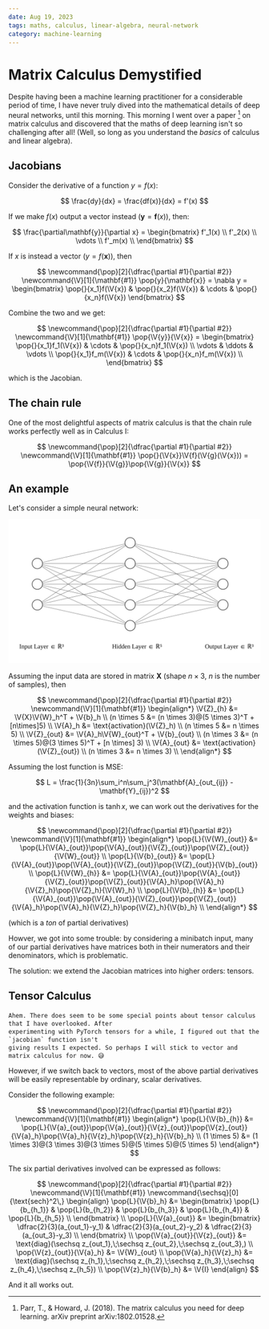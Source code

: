 ```yaml
---
date: Aug 19, 2023
tags: maths, calculus, linear-algebra, neural-network
category: machine-learning
---
```


# Matrix Calculus Demystified

Despite having been a machine learning practitioner for a considerable period of time, I have never
truly dived into the mathematical details of deep neural networks, until this morning. This morning
I went over a paper [^1] on matrix calculus and discovered that the maths of deep learning isn't so
challenging after all! (Well, so long as you understand the *basics* of calculus and linear algebra).

## Jacobians

Consider the derivative of a function $y = f(x)$:

$$
\frac{dy}{dx} = \frac{df(x)}{dx} = f'(x)
$$

If we make $f(x)$ output a vector instead ($\mathbf{y} = \mathbf{f}(x)$), then:

$$
\frac{\partial\mathbf{y}}{\partial x} = \begin{bmatrix}
    f'_1(x) \\
    f'_2(x) \\
    \vdots \\
    f'_m(x) \\
\end{bmatrix}
$$

If $x$ is instead a vector ($y = f(\mathbf{x})$), then

$$
\newcommand{\pop}[2]{\dfrac{\partial #1}{\partial #2}}
\newcommand{\V}[1]{\mathbf{#1}}
\pop{y}{\mathbf{x}} = \nabla y = \begin{bmatrix}
    \pop{}{x_1}f(\V{x}) & \pop{}{x_2}f(\V{x}) & \cdots & \pop{}{x_n}f(\V{x})
\end{bmatrix}
$$

Combine the two and we get:

$$
\newcommand{\pop}[2]{\dfrac{\partial #1}{\partial #2}}
\newcommand{\V}[1]{\mathbf{#1}}
\pop{\V{y}}{\V{x}} = \begin{bmatrix}
    \pop{}{x_1}f_1(\V{x}) & \cdots & \pop{}{x_n}f_1(\V{x}) \\
    \vdots  & \ddots & \vdots \\
    \pop{}{x_1}f_m(\V{x}) & \cdots & \pop{}{x_n}f_m(\V{x}) \\
\end{bmatrix}
$$

which is the Jacobian.

## The chain rule

One of the most delightful aspects of matrix calculus is that the chain rule works perfectly well
as in Calculus I:

$$
\newcommand{\pop}[2]{\dfrac{\partial #1}{\partial #2}}
\newcommand{\V}[1]{\mathbf{#1}}
\pop{}{\V{x}}\V{f}(\V{g}(\V{x})) = \pop{\V{f}}{\V{g}}\pop{\V{g}}{\V{x}}
$$

## An example

Let's consider a simple neural network:

![Neural Network](../images/matrix-calculus/nn.svg)

Assuming the input data are stored in matrix $\mathbf{X}$ (shape $n \times 3$, $n$ is the number of samples), then

$$
\newcommand{\pop}[2]{\dfrac{\partial #1}{\partial #2}}
\newcommand{\V}[1]{\mathbf{#1}}
\begin{align*}
    \V{Z}_{h} &= \V{X}\V{W}_h^T + \V{b}_h \\
    (n \times 5 &= (n \times 3)@(5 \times 3)^T + [n\times]5) \\
    \V{A}_h &= \text{activation}(\V{Z}_h) \\
    (n \times 5 &= n \times 5) \\
    \V{Z}_{out} &= \V{A}_h\V{W}_{out}^T + \V{b}_{out} \\
    (n \times 3 &= (n \times 5)@(3 \times 5)^T + [n \times] 3) \\
    \V{A}_{out} &= \text{activation}(\V{Z}_{out}) \\
    (n \times 3 &= n \times 3) \\
\end{align*}
$$

Assuming the lost function is MSE:

$$
L = \frac{1}{3n}\sum_i^n\sum_j^3(\mathbf{A}_{out_{ij}} - \mathbf{Y}_{ij})^2
$$

and the activation function is $\tanh x$, we can work out the derivatives for the weights and biases:

$$
\newcommand{\pop}[2]{\dfrac{\partial #1}{\partial #2}}
\newcommand{\V}[1]{\mathbf{#1}}
\begin{align*}
    \pop{L}{\V{W}_{out}} &= \pop{L}{\V{A}_{out}}\pop{\V{A}_{out}}{\V{Z}_{out}}\pop{\V{Z}_{out}}{\V{W}_{out}} \\
    \pop{L}{\V{b}_{out}} &= \pop{L}{\V{A}_{out}}\pop{\V{A}_{out}}{\V{Z}_{out}}\pop{\V{Z}_{out}}{\V{b}_{out}} \\
    \pop{L}{\V{W}_{h}} &= \pop{L}{\V{A}_{out}}\pop{\V{A}_{out}}{\V{Z}_{out}}\pop{\V{Z}_{out}}{\V{A}_h}\pop{\V{A}_h}{\V{Z}_h}\pop{\V{Z}_h}{\V{W}_h} \\
    \pop{L}{\V{b}_{h}} &= \pop{L}{\V{A}_{out}}\pop{\V{A}_{out}}{\V{Z}_{out}}\pop{\V{Z}_{out}}{\V{A}_h}\pop{\V{A}_h}{\V{Z}_h}\pop{\V{Z}_h}{\V{b}_h} \\
\end{align*}
$$

(which is a *ton* of partial derivatives)

Howver, we got into some trouble: by considering a minibatch input, many of our partial derivatives
have matrices both in their numerators and their denominators, which is problematic.

The solution: we extend the Jacobian matrices into higher orders: tensors.

## Tensor Calculus

```{attention}
Ahem. There does seem to be some special points about tensor calculus that I have overlooked. After
experimenting with PyTorch tensors for a while, I figured out that the `jacobian` function isn't
giving results I expected. So perhaps I will stick to vector and matrix calculus for now. 😅
```

However, if we switch back to vectors, most of the above partial derivatives will be easily representable
by ordinary, scalar derivatives.

Consider the following example:

$$
\newcommand{\pop}[2]{\dfrac{\partial #1}{\partial #2}}
\newcommand{\V}[1]{\mathbf{#1}}
\begin{align*}
  \pop{L}{\V{b}_{h}} &= \pop{L}{\V{a}_{out}}\pop{\V{a}_{out}}{\V{z}_{out}}\pop{\V{z}_{out}}{\V{a}_h}\pop{\V{a}_h}{\V{z}_h}\pop{\V{z}_h}{\V{b}_h} \\
  (1 \times 5) &= (1 \times 3)@(3 \times 3)@(3 \times 5)@(5 \times 5)@(5 \times 5)
\end{align*}
$$

The six partial derivatives involved can be expressed as follows:

$$
\newcommand{\pop}[2]{\dfrac{\partial #1}{\partial #2}}
\newcommand{\V}[1]{\mathbf{#1}}
\newcommand{\sechsq}[0]{\text{sech}^2\,}
\begin{align}
  \pop{L}{\V{b}_h} &= \begin{bmatrix}
    \pop{L}{b_{h_1}} & \pop{L}{b_{h_2}} & \pop{L}{b_{h_3}} & \pop{L}{b_{h_4}} & \pop{L}{b_{h_5}} \\
  \end{bmatrix} \\
  \pop{L}{\V{a}_{out}} &= \begin{bmatrix}
    \dfrac{2}{3}(a_{out_1}-y_1) & \dfrac{2}{3}(a_{out_2}-y_2) & \dfrac{2}{3}(a_{out_3}-y_3) \\
  \end{bmatrix} \\
  \pop{\V{a}_{out}}{\V{z}_{out}} &= \text{diag}(\sechsq z_{out_1},\;\sechsq z_{out_2},\;\sechsq z_{out_3},) \\
  \pop{\V{z}_{out}}{\V{a}_h} &= \V{W}_{out} \\
  \pop{\V{a}_h}{\V{z}_h} &= \text{diag}(\sechsq z_{h_1},\;\sechsq z_{h_2},\;\sechsq z_{h_3},\;\sechsq z_{h_4},\;\sechsq z_{h_5}) \\
  \pop{\V{z}_h}{\V{b}_h} &= \V{I}
\end{align}
$$

And it all works out.

<!--
Let's go over the partial derivatives one by one:

- $\dfrac{\partial L}{\partial\mathbf{A}_{out}}(3 \times n)$:
  
  This is in fact still a part of matrix calculus:

  $$
  \newcommand{\pop}[2]{\dfrac{\partial #1}{\partial #2}}
  \newcommand{\V}[1]{\mathbf{#1}}
  \pop{L}{\V{A}_{out}} = \begin{bmatrix}
    \pop{L}{A_{out_{11}}} & \cdots & \pop{L}{A_{out_{n1}}} \\
    \vdots & \ddots & \vdots \\
    \pop{L}{A_{out_{13}}} & \cdots & \pop{L}{A_{out_{n3}}}
  \end{bmatrix}
  $$
- $\dfrac{\partial\mathbf{A}_{out}}{\partial\mathbf{Z}_{out}}$:
  
  Consider vectors:

  $$
  \newcommand{\pop}[2]{\dfrac{\partial #1}{\partial #2}}
  \newcommand{\V}[1]{\mathbf{#1}}
  \pop{\V{a}_{out}}{\V{z}_{out}} = \text{diag}(\text{sech}^2\;z_{out_{i}})
  $$

  In the case of matrices, let's get a bit of help from PyTorch autograd:

  ```python
  import torch
  from torch.autograd.functional import jacobian

  a = torch.ones(2, 3)
  def times_2(x):
      return x * 2

  print(jacobian(times_2, a))
  ```

  Output:

  ```
  tensor([[[[2., 0., 0.],
            [0., 0., 0.]],
  
           [[0., 2., 0.],
            [0., 0., 0.]],
  
           [[0., 0., 2.],
            [0., 0., 0.]]],
  
  
          [[[0., 0., 0.],
            [2., 0., 0.]],
  
           [[0., 0., 0.],
            [0., 2., 0.]],
  
           [[0., 0., 0.],
            [0., 0., 2.]]]])
  ```

  which is of shape $2 \times 3 \times 2 \times 3$
-->

[^1]: Parr, T., & Howard, J. (2018). The matrix calculus you need for deep learning. arXiv preprint arXiv:1802.01528.

<script src="https://giscus.app/client.js"
        data-repo="acciochris/acciochris.github.io"
        data-repo-id="R_kgDOKDyTVg"
        data-category="Announcements"
        data-category-id="DIC_kwDOKDyTVs4CYZPy"
        data-mapping="pathname"
        data-strict="0"
        data-reactions-enabled="1"
        data-emit-metadata="0"
        data-input-position="bottom"
        data-theme="preferred_color_scheme"
        data-lang="en"
        data-loading="lazy"
        crossorigin="anonymous"
        async>
</script>
